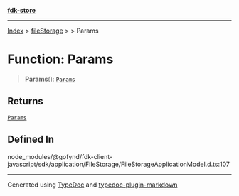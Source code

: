 [**fdk-store**](../../../README.md)
***

[Index](../../../API.md) > [fileStorage](../../README.md) > [<internal>](../README.md) > Params

# Function: Params

> **Params**(): [`Params`](../type-aliases/type-alias.Params.md)

## Returns

[`Params`](../type-aliases/type-alias.Params.md)

## Defined In

node\_modules/@gofynd/fdk-client-javascript/sdk/application/FileStorage/FileStorageApplicationModel.d.ts:107

***
Generated using [TypeDoc](https://typedoc.org/) and [typedoc-plugin-markdown](https://www.npmjs.com/package/typedoc-plugin-markdown)
